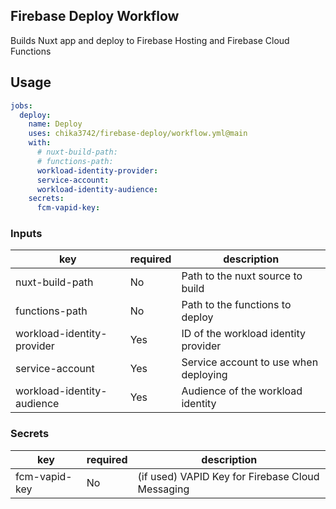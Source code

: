 ## Firebase Deploy Workflow

Builds Nuxt app and deploy to Firebase Hosting and Firebase Cloud Functions

## Usage

```yaml
jobs:
  deploy:
    name: Deploy
    uses: chika3742/firebase-deploy/workflow.yml@main
    with:
      # nuxt-build-path: 
      # functions-path: 
      workload-identity-provider: 
      service-account: 
      workload-identity-audience: 
    secrets:
      fcm-vapid-key: 
```

### Inputs

| key                        | required | description                           |
|----------------------------|----------|---------------------------------------|
| nuxt-build-path            | No       | Path to the nuxt source to build      |
| functions-path             | No       | Path to the functions to deploy       |
| workload-identity-provider | Yes      | ID of the workload identity provider  |
| service-account            | Yes      | Service account to use when deploying |
| workload-identity-audience | Yes      | Audience of the workload identity     |

### Secrets

| key           | required | description                                      |
|---------------|----------|--------------------------------------------------|
| fcm-vapid-key | No       | (if used) VAPID Key for Firebase Cloud Messaging |
